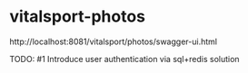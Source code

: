 # vitalsport-photos
http://localhost:8081/vitalsport/photos/swagger-ui.html

TODO:
#1 Introduce user authentication via sql+redis solution